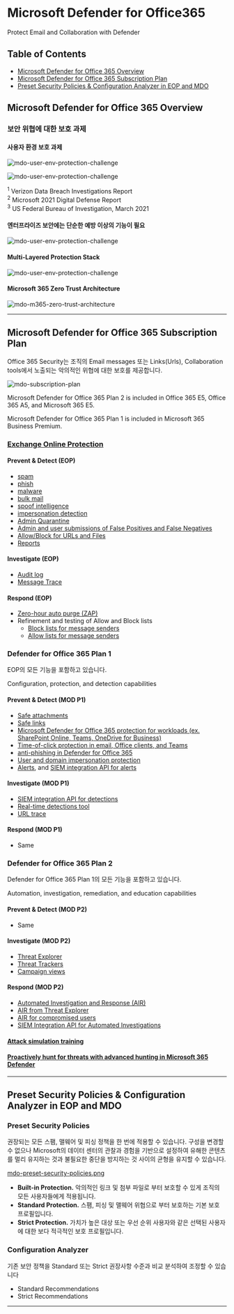 ﻿

# Microsoft Defender for Office365

Protect Email and Collaboration with Defender

## Table of Contents

- [Microsoft Defender for Office 365 Overview](#microsoft-defender-for-office-365-overview)
- [Microsoft Defender for Office 365 Subscription Plan](#microsoft-defender-for-office-365-subscription-plan)
- [Preset Security Policies & Configuration Analyzer in EOP and MDO](#preset-security-policies--configuration-analyzer-in-eop-and-mdo)

## Microsoft Defender for Office 365 Overview

### 보안 위협에 대한 보호 과제

#### 사용자 환경 보호 과제

![mdo-user-env-protection-challenge](https://github.com/kj-park/tech/blob/main/Microsoft365/media/Defender/mdo-user-env-protection-challenge-01.png?raw=true)

![mdo-user-env-protection-challenge](https://github.com/kj-park/tech/blob/main/Microsoft365/media/Defender/mdo-user-env-protection-challenge-02.png?raw=true)

<sup>1</sup> Verizon Data Breach Investigations Report  
<sup>2</sup> Microsoft 2021 Digital Defense Report  
<sup>3</sup> US Federal Bureau of Investigation, March 2021  

#### 엔터프라이즈 보안에는 단순한 예방 이상의 기능이 필요

![mdo-user-env-protection-challenge](https://github.com/kj-park/tech/blob/main/Microsoft365/media/Defender/mdo-user-env-protection-challenge-03.png?raw=true)

#### Multi-Layered Protection Stack

![mdo-user-env-protection-challenge](https://github.com/kj-park/tech/blob/main/Microsoft365/media/Defender/mdo-multi-layered-protection-stack.png?raw=true)

#### Microsoft 365 Zero Trust Architecture

![mdo-m365-zero-trust-architecture](https://github.com/kj-park/tech/blob/main/Microsoft365/media/Defender/mdo-m365-zero-trust-architecture.png?raw=true)

---

## Microsoft Defender for Office 365 Subscription Plan

Office 365 Security는 조직의 Email messages 또는 Links(Urls), Collaboration tools에서 노출되는 악의적인 위협에 대한 보호를 제공합니다. 

![mdo-subscription-plan](https://github.com/kj-park/tech/blob/main/Microsoft365/media/Defender/mdo-subscription-plan.png?raw=true)

Microsoft Defender for Office 365 Plan 2 is included in Office 365 E5, Office 365 A5, and Microsoft 365 E5.

Microsoft Defender for Office 365 Plan 1 is included in Microsoft 365 Business Premium.

### [Exchange Online Protection](https://docs.microsoft.com/en-us/microsoft-365/security/office-365-security/exchange-online-protection-overview?view=o365-worldwide)

#### Prevent & Detect (EOP)

- [spam](https://docs.microsoft.com/en-us/microsoft-365/security/office-365-security/anti-spam-protection?view=o365-worldwide)
- [phish](https://docs.microsoft.com/en-us/microsoft-365/security/office-365-security/configure-anti-phishing-policies-eop?view=o365-worldwide)
- [malware](https://docs.microsoft.com/en-us/microsoft-365/security/office-365-security/anti-malware-protection?view=o365-worldwide)
- [bulk mail](https://docs.microsoft.com/en-us/microsoft-365/security/office-365-security/what-s-the-difference-between-junk-email-and-bulk-email?view=o365-worldwide#how-to-manage-bulk-email)
- [spoof intelligence](https://docs.microsoft.com/en-us/microsoft-365/security/office-365-security/anti-spoofing-protection?view=o365-worldwide)
- [impersonation detection](https://docs.microsoft.com/en-us/microsoft-365/security/office-365-security/set-up-anti-phishing-policies?view=o365-worldwide#impersonation-settings-in-anti-phishing-policies-in-microsoft-defender-for-office-365)
- [Admin Quarantine](https://docs.microsoft.com/en-us/microsoft-365/security/office-365-security/quarantine-email-messages?view=o365-worldwide)
- [Admin and user submissions of False Positives and False Negatives](https://docs.microsoft.com/en-us/microsoft-365/security/office-365-security/report-junk-email-messages-to-microsoft?view=o365-worldwide)
- [Allow/Block for URLs and Files](https://docs.microsoft.com/en-us/microsoft-365/security/office-365-security/tenant-allow-block-list?view=o365-worldwide)
- [Reports](https://docs.microsoft.com/en-us/microsoft-365/security/office-365-security/view-email-security-reports?view=o365-worldwide)

#### Investigate (EOP)

- [Audit log](https://docs.microsoft.com/en-us/exchange/security-and-compliance/exchange-auditing-reports/exchange-auditing-reports)
- [Message Trace](https://docs.microsoft.com/en-us/exchange/monitoring/trace-an-email-message/message-trace-modern-eac)

#### Respond (EOP)

- [Zero-hour auto purge (ZAP)](https://docs.microsoft.com/en-us/microsoft-365/security/office-365-security/zero-hour-auto-purge?view=o365-worldwide)
- Refinement and testing of Allow and Block lists
    - [Block lists for message senders](https://docs.microsoft.com/en-us/microsoft-365/security/office-365-security/create-block-sender-lists-in-office-365?view=o365-worldwide)
    - [Allow lists for message senders](https://docs.microsoft.com/en-us/microsoft-365/security/office-365-security/create-block-sender-lists-in-office-365?view=o365-worldwide)

### Defender for Office 365 Plan 1

EOP의 모든 기능을 포함하고 있습니다.

Configuration, protection, and detection capabilities

#### Prevent & Detect (MOD P1)

- [Safe attachments](https://docs.microsoft.com/en-us/microsoft-365/security/office-365-security/safe-attachments?view=o365-worldwide)
- [Safe links](https://docs.microsoft.com/en-us/microsoft-365/security/office-365-security/safe-links?view=o365-worldwide)
- [Microsoft Defender for Office 365 protection for workloads (ex. SharePoint Online, Teams, OneDrive for Business)](https://docs.microsoft.com/en-us/microsoft-365/security/office-365-security/mdo-for-spo-odb-and-teams?view=o365-worldwide)
- [Time-of-click protection in email, Office clients, and Teams](https://docs.microsoft.com/en-us/microsoft-365/security/office-365-security/safe-links?view=o365-worldwide)
- [anti-phishing in Defender for Office 365](https://docs.microsoft.com/en-us/microsoft-365/security/office-365-security/set-up-anti-phishing-policies?view=o365-worldwide#exclusive-settings-in-anti-phishing-policies-in-microsoft-defender-for-office-365)
- [User and domain impersonation protection](https://docs.microsoft.com/en-us/microsoft-365/security/office-365-security/impersonation-insight?view=o365-worldwide)
- [Alerts](https://docs.microsoft.com/en-us/microsoft-365/security/defender/investigate-alerts?view=o365-worldwide), and [SIEM integration API for alerts](https://docs.microsoft.com/en-us/microsoft-365/security/office-365-security/siem-integration-with-office-365-ti?view=o365-worldwide)

#### Investigate (MOD P1)

- [SIEM integration API for detections](https://docs.microsoft.com/en-us/microsoft-365/security/office-365-security/siem-integration-with-office-365-ti?view=o365-worldwide)
- [Real-time detections tool](https://docs.microsoft.com/en-us/microsoft-365/security/office-365-security/threat-explorer?view=o365-worldwide)
- [URL trace](https://docs.microsoft.com/en-us/microsoft-365/security/office-365-security/view-reports-for-mdo?view=o365-worldwide#url-protection-report)

#### Respond (MOD P1)

- Same

### Defender for Office 365 Plan 2

Defender for Office 365 Plan 1의 모든 기능을 포함하고 있습니다.

Automation, investigation, remediation, and education capabilities


#### Prevent & Detect (MOD P2)

- Same

#### Investigate (MOD P2)

- [Threat Explorer](https://docs.microsoft.com/en-us/microsoft-365/security/office-365-security/threat-explorer?view=o365-worldwide)
- [Threat Trackers](https://docs.microsoft.com/en-us/microsoft-365/security/office-365-security/threat-trackers?view=o365-worldwide)
- [Campaign views](https://docs.microsoft.com/en-us/microsoft-365/security/office-365-security/campaigns?view=o365-worldwide)

#### Respond (MOD P2)

- [Automated Investigation and Response (AIR)](https://docs.microsoft.com/en-us/microsoft-365/security/office-365-security/office-365-air?view=o365-worldwide)
- [AIR from Threat Explorer](https://docs.microsoft.com/en-us/microsoft-365/security/office-365-security/air-view-investigation-results?view=o365-worldwide)
- [AIR for compromised users](https://docs.microsoft.com/en-us/microsoft-365/security/office-365-security/address-compromised-users-quickly?view=o365-worldwide)
- [SIEM Integration API for Automated Investigations](https://docs.microsoft.com/en-us/microsoft-365/security/office-365-security/siem-integration-with-office-365-ti?view=o365-worldwide)


#### [Attack simulation training](https://docs.microsoft.com/en-us/microsoft-365/security/office-365-security/attack-simulation-training?view=o365-worldwide)

#### [Proactively hunt for threats with advanced hunting in Microsoft 365 Defender](https://docs.microsoft.com/en-us/microsoft-365/security/defender/advanced-hunting-overview?view=o365-worldwide)

---

## Preset Security Policies & Configuration Analyzer in EOP and MDO

### Preset Security Policies

권장되는 모든 스팸, 맬웨어 및 피싱 정책을 한 번에 적용할 수 있습니다. 구성을 변경할 수 없으나 Microsoft의 데이터 센터의 관찰과 경험을 기반으로 설정하여 유해한 콘텐츠를 멀리 유지하는 것과 불필요한 중단을 방지하는 것 사이의 균형을 유지할 수 있습니다.

[mdo-preset-security-policies.png](https://github.com/kj-park/tech/blob/main/Microsoft365/media/Defender/mdo-preset-security-policies.png?raw=true)

- **Built-in Protection.** 악의적인 링크 및 첨부 파일로 부터 보호할 수 있게 조직의 모든 사용자들에게 적용됩니다.
- **Standard Protection.** 스팸, 피싱 및 맬웨어 위협으로 부터 보호하는 기본 보호 프로필입니다.
- **Strict Protection.** 가치가 높은 대상 또는 우선 순위 사용자와 같은 선택된 사용자에 대한 보다 적극적인 보호 프로필입니다.

### Configuration Analyzer

기존 보안 정책을 Standard 또는 Strict 권장사항 수준과 비교 분석하여 조정할 수 있습니다

- Standard Recommendations
- Strict Recommendations

---
